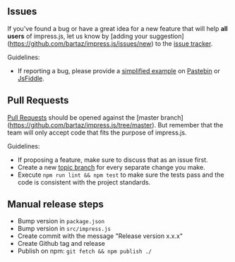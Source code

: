 Issues
------

If you've found a bug or have a great idea for a new feature that will help **all users** of impress.js, let us know by [adding your suggestion]
(https://github.com/bartaz/impress.js/issues/new) to the [issue tracker](https://github.com/bartaz/impress.js/issues).

Guidelines:

* If reporting a bug, please provide a [simplified example](https://sscce.org/) on [Pastebin](https://pastebin.com/) or [JsFiddle](https://jsfiddle.net/).

Pull Requests
-------------

[Pull Requests](https://help.github.com/articles/using-pull-requests/) should be opened against the [master branch]
(https://github.com/bartaz/impress.js/tree/master). But remember that the team will only accept code that fits the purpose of impress.js.

Guidelines:

* If proposing a feature, make sure to discuss that as an issue first.
* Create a new [topic branch](https://github.com/dchelimsky/rspec/wiki/Topic-Branches) for every separate change you make.
* Execute `npm run lint && npm test` to make sure the tests pass and the code is consistent with the project standards.

Manual release steps
--------------------

* Bump version in `package.json`
* Bump version in `src/impress.js`
* Create commit with the message "Release version x.x.x"
* Create Github tag and release
* Publish on npm: `git fetch && npm publish ./`